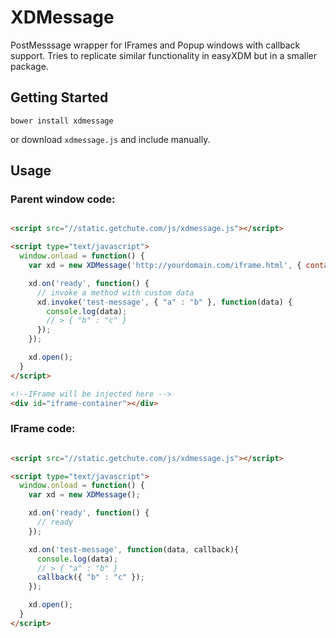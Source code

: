 # XDMessage

PostMesssage wrapper for IFrames and Popup windows with callback support. Tries to replicate similar functionality in easyXDM but in a smaller package.

## Getting Started

    bower install xdmessage

or download `xdmessage.js` and include manually.

## Usage

### Parent window code:

```HTML

<script src="//static.getchute.com/js/xdmessage.js"></script>

<script type="text/javascript">
  window.onload = function() {
    var xd = new XDMessage('http://yourdomain.com/iframe.html', { container: document.getElementById('iframe-container') });

    xd.on('ready', function() {
      // invoke a method with custom data
      xd.invoke('test-message', { "a" : "b" }, function(data) {
        console.log(data);
        // > { "b" : "c" }
      });
    });

    xd.open();
  }
</script>

<!--IFrame will be injected here -->
<div id="iframe-container"></div>

```

### IFrame code:

```HTML

<script src="//static.getchute.com/js/xdmessage.js"></script>

<script type="text/javascript">
  window.onload = function() {
    var xd = new XDMessage();

    xd.on('ready', function() {
      // ready
    });

    xd.on('test-message', function(data, callback){
      console.log(data);
      // > { "a" : "b" }
      callback({ "b" : "c" });
    });

    xd.open();
  }
</script>

```
